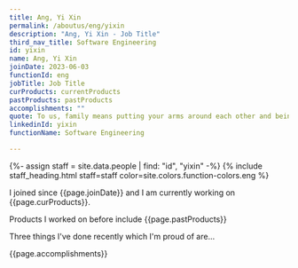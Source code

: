 ```yaml
---
title: Ang, Yi Xin
permalink: /aboutus/eng/yixin
description: "Ang, Yi Xin - Job Title"
third_nav_title: Software Engineering
id: yixin
name: Ang, Yi Xin
joinDate: 2023-06-03
functionId: eng
jobTitle: Job Title
curProducts: currentProducts
pastProducts: pastProducts
accomplishments: ""
quote: To us, family means putting your arms around each other and being there.
linkedinId: yixin
functionName: Software Engineering

---
```


{%- assign staff = site.data.people | find: "id", "yixin" -%}
{% include staff_heading.html staff=staff color=site.colors.function-colors.eng %}

<p>I joined since {{page.joinDate}} and I am currently working on {{page.curProducts}}.</p>

<p>Products I worked on before include {{page.pastProducts}}</p>

<p>Three things I've done recently which I'm proud of are...</p>
{{page.accomplishments}}
